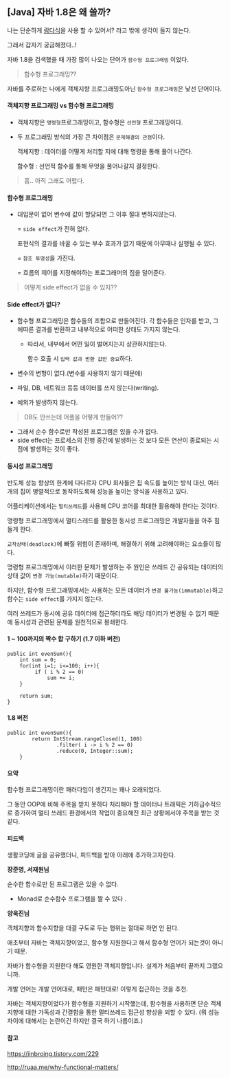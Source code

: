 ## [Java] 자바 1.8은 왜 쓸까?

나는 단순하게 [람다식](https://n1tjrgns.tistory.com/227)을 사용 할 수 있어서? 라고 밖에 생각이 들지 않는다.

그래서 갑자기 궁금해졌다..!



자바 1.8을 검색했을 때 가장 많이 나오는 단어가 `함수형 프로그래밍` 이었다.



>  함수형 프로그래밍??

자바를 주로하는 나에게 객체지향 프로그래밍도아닌 `함수형 프로그래밍`은 낯선 단어이다.



#### 객체지향 프로그래밍 vs 함수형 프로그래밍

- 객체지향은 `명령형`프로그래밍이고, 함수형은 `선언형` 프로그래밍이다.

- 두 프로그래밍 방식의 가장 큰 차이점은 `문제해결의 관점`이다.

  객체지향 : 데이터를 어떻게 처리할 지에 대해 명령을 통해 풀어 나간다.

  함수형 : 선언적 함수를 통해 무엇을 풀어나갈지 결정한다.



> 흠.. 아직 그래도 어렵다.



#### 함수형 프로그래밍

- 대입문이 없어 변수에 값이 할당되면 그 이후 절대 변하지않는다.

  = `side effect`가 전혀 없다.

  표현식의 결과를 바꿀 수 있는 부수 효과가 없기 때문에 아무때나 실행될 수 있다.
  
  = `참조 투명성`을 가진다.
  
  = 흐름의 제어를 지정해야하는 프로그래머의 짐을 덜어준다.
  
  

> 어떻게 side effect가 없을 수 있지??



#### Side effect가 없다?

- 함수형 프로그래밍은 함수들의 조합으로 만들어진다. 각 함수들은 인자를 받고, 그에따른 결과를 반환하고 내부적으로 어떠한 상태도 가지지 않는다.

  - 따라서, 내부에서 어떤 일이 벌어지는지 상관하지않는다.

    함수 호출 시 `입력 값과 반환 값만 중요`하다.

- 변수의 변형이 없다.(변수를 사용하지 않기 때문에)
- 파일, DB, 네트워크 등등 데이터를 쓰지 않는다(writing).
- 예외가 발생하지 않는다.



> DB도 안쓰는데 어플을 어떻게 만들어??

- 그래서 순수 함수로만 작성된 프로그램은 있을 수가 없다.
- side effect는 프로세스의 진행 중간에 발생하는 것 보다 모든 연산이 종료되는 시점에 발생하는 것이 좋다.



#### 동시성 프로그래밍

반도체 성능 향상의 한계에 다다르자 CPU 회사들은 칩 속도를 높이는 방식 대신, 여러 개의 칩이 병렬적으로 동작하도록해 성능을 높이는 방식을 사용하고 있다.

어플리케이션에서는 `멀티쓰레드`를 사용해 CPU 코어를 최대한 활용해야 한다는 것이다.

명령형 프로그래밍에서 멀티스레드를 활용한 동시성 프로그래밍은 개발자들을 아주 힘들게 한다.

`교착상태(deadlock)`에 빠질 위험이 존재하며, 해결하기 위해 고려해야하는 요소들이 많다.

명령형 프로그래밍에서 이러한 문제가 발생하는 주 원인은 쓰레드 간 공유되는 데이터의 상태 값이 `변경 가능(mutable)`하기 때문이다.

하지만, 함수형 프로그래밍에서는 사용하는 모든 데이터가 `변경 불가능(immutable)`하고 함수는 `side effect`를 가지지 않는다.

여러 쓰레드가 동시에 공유 데이터에 접근하더라도 해당 데이터가 변경될 수 없기 때문에 동시성과 관련된 문제를 원천적으로 봉쇄한다.



#### 1 ~ 100까지의 짝수 합 구하기 (1.7 이하 버전)

```
public int evenSum(){
	int sum = 0;
	for(int i=1; i<=100; i++){
		 if ( i % 2 == 0)
             sum += i;
	}
	
	return sum;
}

```



#### 1.8 버전

```
public int evenSum(){
        return IntStream.rangeClosed(1, 100)
                .filter( i -> i % 2 == 0)
                .reduce(0, Integer::sum);
    }
```



#### 요약

 함수형 프로그래밍이란 패러다임이 생긴지는 꽤나 오래되었다. 

그 동안 OOP에 비해 주목을 받지 못하다 처리해야 할 데이터나 트래픽은 기하급수적으로 증가하여 멀티 쓰레드 환경에서의 작업이 중요해진 최근 상황에서야 주목을 받는 것 같다. 





#### 피드백

생활코딩에 글을 공유했더니, 피드백을 받아 아래에 추가하고자한다.



**장준영, 서재원님**

 순수한 함수로만 된 프로그램은 있을 수 없다.

- Monad로 순수함수 프로그램을 짤 수 있다 .



**양욱진님**

 객체지향과 함수지향을 대결 구도로 두는 행위는 절대로 하면 안 된다. 

애초부터 자바는 객체지향이었고, 함수형 지원한다고 해서 함수형 언어가 되는것이 아니기 때문. 

자바가 함수형을 지원한다 해도 영원한 객체지향입니다. 설계가 처음부터 끝까지 그랬으니까. 

개발 언어는 개발 언어대로, 패턴은 패턴대로! 이렇게 접근하는 것을 추천. 

자바는 객체지향이었다가 함수형을 지원하기 시작했는데, 함수형을 사용하면 단순 객체지향에 대한 가독성과 간결함을 통한 멀티쓰레드 접근성 향상을 꾀할 수 있다. (뭐 성능 차이에 대해서는 논란이긴 하지만 결국 하기 나름이죠.) 



#### 참고

 https://jinbroing.tistory.com/229 

 http://ruaa.me/why-functional-matters/ 

